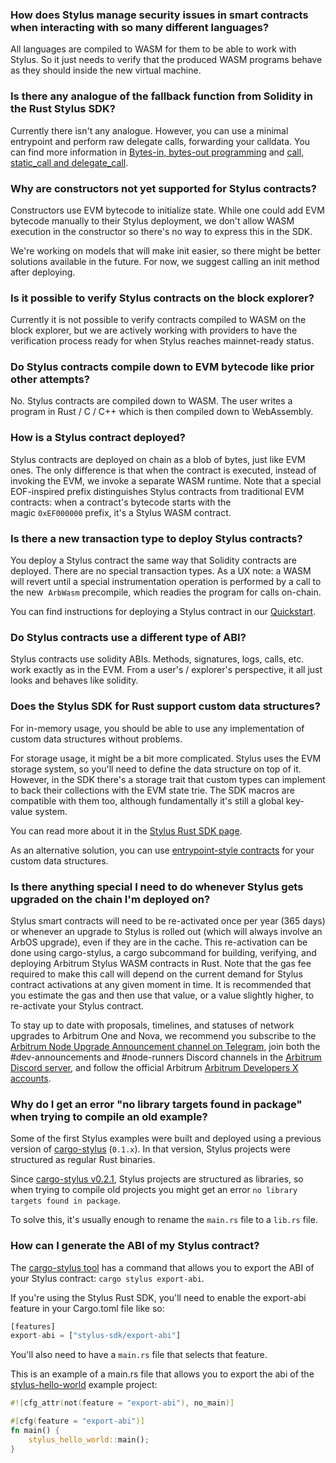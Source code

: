### How does Stylus manage security issues in smart contracts when interacting with so many different languages?
<p>
All languages are compiled to WASM for them to be able to work with Stylus. So it just needs to verify that the produced WASM programs behave as they should inside the new virtual machine.
</p>

<p>

</p>


### Is there any analogue of the fallback function from Solidity in the Rust Stylus SDK?
<p>
Currently there isn't any analogue. However, you can use a minimal entrypoint and perform raw delegate calls, forwarding your calldata. You can find more information in <a href="https://docs.arbitrum.io/stylus/reference/rust-sdk-guide#bytes-in-bytes-out-programming">Bytes-in, bytes-out programming</a> and <a href="https://docs.arbitrum.io/stylus/reference/rust-sdk-guide#call-static_call-and-delegate_call">call, static_call and delegate_call</a>.
</p>

<p>

</p>


### Why are constructors not yet supported for Stylus contracts?
<p>
Constructors use EVM bytecode to initialize state. While one could add EVM bytecode manually to their Stylus deployment, we don't allow WASM execution in the constructor so there's no way to express this in the SDK.
</p>

<p>
We're working on models that will make init easier, so there might be better solutions available in the future. For now, we suggest calling an init method after deploying.
</p>

<p>

</p>


### Is it possible to verify Stylus contracts on the block explorer?
<p>
Currently it is not possible to verify contracts compiled to WASM on the block explorer, but we are actively working with providers to have the verification process ready for when Stylus reaches mainnet-ready status.
</p>

<p>

</p>


### Do Stylus contracts compile down to EVM bytecode like prior other attempts?
<p>
No. Stylus contracts are compiled down to WASM. The user writes a program in Rust / C / C++ which is then compiled down to WebAssembly.
</p>

<p>

</p>


### How is a Stylus contract deployed?
<p>
Stylus contracts are deployed on chain as a blob of bytes, just like EVM ones. The only difference is that when the contract is executed, instead of invoking the EVM, we invoke a separate WASM runtime. Note that a special EOF-inspired prefix distinguishes Stylus contracts from traditional EVM contracts: when a contract's bytecode starts with the magic <code>0xEF000000</code> prefix, it's a Stylus WASM contract.
</p>

<p>

</p>


### Is there a new transaction type to deploy Stylus contracts?
<p>
You deploy a Stylus contract the same way that Solidity contracts are deployed. There are no special transaction types. As a UX note: a WASM will revert until a special instrumentation operation is performed by a call to the new  <code>ArbWasm</code> precompile, which readies the program for calls on-chain.
</p>

<p>
You can find instructions for deploying a Stylus contract in our <a href="https://docs.arbitrum.io/stylus/stylus-quickstart#checking-your-stylus-project-is-valid">Quickstart</a>.
</p>


### Do Stylus contracts use a different type of ABI?
<p>
Stylus contracts use solidity ABIs. Methods, signatures, logs, calls, etc. work exactly as in the EVM. From a user's / explorer's perspective, it all just looks and behaves like solidity.
</p>

<p>

</p>


### Does the Stylus SDK for Rust support custom data structures?
<p>
For in-memory usage, you should be able to use any implementation of custom data structures without problems.
</p>

<p>
For storage usage, it might be a bit more complicated. Stylus uses the EVM storage system, so you'll need to define the data structure on top of it. However, in the SDK there's a storage trait that custom types can implement to back their collections with the EVM state trie. The SDK macros are compatible with them too, although fundamentally it's still a global key-value system.
</p>

<p>
You can read more about it in the <a href="https://docs.arbitrum.io/stylus/reference/rust-sdk-guide#storage">Stylus Rust SDK page</a>.
</p>

<p>
As an alternative solution, you can use <a href="https://docs.arbitrum.io/stylus/reference/rust-sdk-guide#bytes-in-bytes-out-programming">entrypoint-style contracts</a> for your custom data structures.
</p>

<p>

</p>

<p>

</p>

### Is there anything special I need to do whenever Stylus gets upgraded on the chain I'm deployed on?
<p>
Stylus smart contracts will need to be re-activated once per year (365 days) or whenever an upgrade to Stylus is rolled out (which will always involve an ArbOS upgrade), even if they are in the cache. This re-activation can be done using cargo-stylus, a cargo subcommand for building, verifying, and deploying Arbitrum Stylus WASM contracts in Rust. Note that the gas fee required to make this call will depend on the current demand for Stylus contract activations at any given moment in time. It is recommended that you estimate the gas and then use that value, or a value slightly higher, to re-activate your Stylus contract.
</p>

<p>
To stay up to date with proposals, timelines, and statuses of network upgrades to Arbitrum One and Nova, we recommend you subscribe to the <a href="https://t.me/arbitrumnodeupgrade">Arbitrum Node Upgrade Announcement channel on Telegram</a>, join both the #dev-announcements and #node-runners Discord channels in the <a href="https://discord.com/invite/arbitrum">Arbitrum Discord server</a>, and follow the official Arbitrum <a href="https://x.com/ArbitrumDevs">Arbitrum Developers X accounts</a>.
</p>

### Why do I get an error "no library targets found in package" when trying to compile an old example?
<p>
Some of the first Stylus examples were built and deployed using a previous version of <a href="https://github.com/OffchainLabs/cargo-stylus">cargo-stylus</a> (<code>0.1.x</code>). In that version, Stylus projects were structured as regular Rust binaries.
</p>

<p>
Since <a href="https://github.com/OffchainLabs/cargo-stylus/releases/tag/v0.2.1">cargo-stylus v0.2.1</a>, Stylus projects are structured as libraries, so when trying to compile old projects you might get an error <code>no library targets found in package</code>.
</p>

<p>
To solve this, it's usually enough to rename the <code>main.rs</code> file to a <code>lib.rs</code> file.
</p>

<p>

</p>


### How can I generate the ABI of my Stylus contract?
<p>
The <a href="https://github.com/OffchainLabs/cargo-stylus/tree/main#exporting-solidity-abis">cargo-stylus tool</a> has a command that allows you to export the ABI of your Stylus contract: <code>cargo stylus export-abi</code>.
</p>

<p>
If you're using the Stylus Rust SDK, you'll need to enable the export-abi feature in your Cargo.toml file like so:
</p>

```rust
[features]
export-abi = ["stylus-sdk/export-abi"]
```
<p>
You'll also need to have a <code>main.rs</code> file that selects that feature.
</p>

<p>
This is an example of a main.rs file that allows you to export the abi of the <a href="https://github.com/OffchainLabs/stylus-hello-world">stylus-hello-world</a> example project:
</p>

```rust
#![cfg_attr(not(feature = "export-abi"), no_main)]

#[cfg(feature = "export-abi")]
fn main() {
    stylus_hello_world::main();
}
```
<p>

</p>

